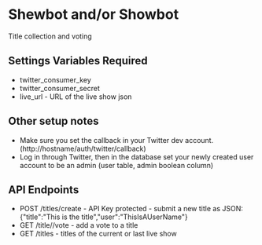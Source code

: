 Shewbot and/or Showbot
======================

Title collection and voting

Settings Variables Required
------------------------------

* twitter_consumer_key
* twitter_consumer_secret
* live_url - URL of the live show json

Other setup notes
-----------------

* Make sure you set the callback in your Twitter dev account. (http://hostname/auth/twitter/callback)
* Log in through Twitter, then in the database set your newly created user account to be an admin (user table, admin boolean column)

API Endpoints
-------------

* POST /titles/create - API Key protected - submit a new title as JSON: {"title":"This is the title","user":"ThisIsAUserName"}
* GET /title/<id>/vote - add a vote to a title
* GET /titles - titles of the current or last live show
